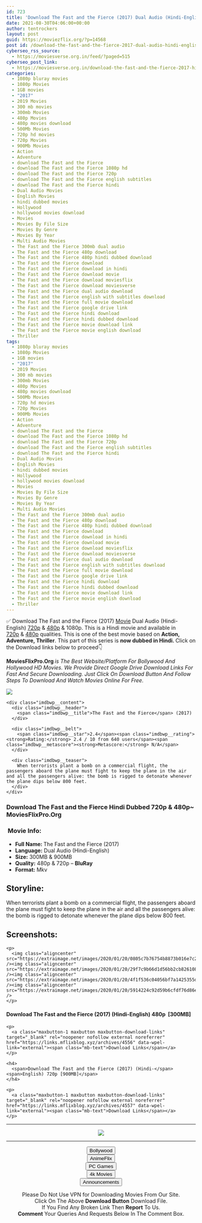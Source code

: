 ```yaml
---
id: 723
title: 'Download The Fast and the Fierce (2017) Dual Audio (Hindi-English) 480p [300MB] || 720p [900MB]'
date: 2021-08-30T04:06:00+00:00
author: tentrockers
layout: post
guid: https://moviezflix.org/?p=14568
post id: /download-the-fast-and-the-fierce-2017-dual-audio-hindi-english-480p-300mb-720p-900mb/
cyberseo_rss_source:
  - https://moviesverse.org.in/feed/?paged=515
cyberseo_post_link:
  - https://moviesverse.org.in/download-the-fast-and-the-fierce-2017-hindi-480p-720p/
categories:
  - 1080p bluray movies
  - 1080p Movies
  - 1GB movies
  - "2017"
  - 2019 Movies
  - 300 mb movies
  - 300mb Movies
  - 480p Movies
  - 480p movies download
  - 500Mb Movies
  - 720p hd movies
  - 720p Movies
  - 900Mb Movies
  - Action
  - Adventure
  - download The Fast and the Fierce
  - download The Fast and the Fierce 1080p hd
  - download The Fast and the Fierce 720p
  - download The Fast and the Fierce english subtitles
  - download The Fast and the Fierce hindi
  - Dual Audio Movies
  - English Movies
  - hindi dubbed movies
  - Hollywood
  - hollywood movies download
  - Movies
  - Movies By File Size
  - Movies By Genre
  - Movies By Year
  - Multi Audio Movies
  - The Fast and the Fierce 300mb dual audio
  - The Fast and the Fierce 480p download
  - The Fast and the Fierce 480p hindi dubbed download
  - The Fast and the Fierce download
  - The Fast and the Fierce download in hindi
  - The Fast and the Fierce download movie
  - The Fast and the Fierce download moviesflix
  - The Fast and the Fierce download moviesverse
  - The Fast and the Fierce dual audio download
  - The Fast and the Fierce english with subtitles download
  - The Fast and the Fierce full movie download
  - The Fast and the Fierce google drive link
  - The Fast and the Fierce hindi download
  - The Fast and the Fierce hindi dubbed download
  - The Fast and the Fierce movie download link
  - The Fast and the Fierce movie english download
  - Thriller
tags:
  - 1080p bluray movies
  - 1080p Movies
  - 1GB movies
  - "2017"
  - 2019 Movies
  - 300 mb movies
  - 300mb Movies
  - 480p Movies
  - 480p movies download
  - 500Mb Movies
  - 720p hd movies
  - 720p Movies
  - 900Mb Movies
  - Action
  - Adventure
  - download The Fast and the Fierce
  - download The Fast and the Fierce 1080p hd
  - download The Fast and the Fierce 720p
  - download The Fast and the Fierce english subtitles
  - download The Fast and the Fierce hindi
  - Dual Audio Movies
  - English Movies
  - hindi dubbed movies
  - Hollywood
  - hollywood movies download
  - Movies
  - Movies By File Size
  - Movies By Genre
  - Movies By Year
  - Multi Audio Movies
  - The Fast and the Fierce 300mb dual audio
  - The Fast and the Fierce 480p download
  - The Fast and the Fierce 480p hindi dubbed download
  - The Fast and the Fierce download
  - The Fast and the Fierce download in hindi
  - The Fast and the Fierce download movie
  - The Fast and the Fierce download moviesflix
  - The Fast and the Fierce download moviesverse
  - The Fast and the Fierce dual audio download
  - The Fast and the Fierce english with subtitles download
  - The Fast and the Fierce full movie download
  - The Fast and the Fierce google drive link
  - The Fast and the Fierce hindi download
  - The Fast and the Fierce hindi dubbed download
  - The Fast and the Fierce movie download link
  - The Fast and the Fierce movie english download
  - Thriller
---
```

<div class="thecontent clearfix">
  <p>
    ✅ Download The Fast and the Fierce (2017) <a href="https://moviesverse.org.in/category/movies/" data-wpel-link="internal">Movie</a> Dual Audio (Hindi-English) <a href="https://moviesverse.org.in/720p-movies/" data-wpel-link="internal">720p</a>&nbsp;&&nbsp;<a href="https://moviesverse.org.in/480p-movies/" data-wpel-link="internal">480p</a> & 1080p. This is a Hindi movie and available in <a href="https://moviesverse.org.in/720p-movies/" data-wpel-link="internal">720p</a>&nbsp;&&nbsp;<a href="https://moviesverse.org.in/480p-movies/" data-wpel-link="internal">480p</a> qualities. This is one of the best movie based on <strong>Action, Adventure, Thriller</strong>. This part of this series is <strong>now dubbed in <span>Hindi.&nbsp;</span></strong><span>Click on the Download links below to proceed👇</span>
  </p>
  
  <p>
    <strong><span>MoviesFlixPro.Org&nbsp;</span></strong><em>is The Best Website/Platform For Bollywood And Hollywood HD Movies. We Provide Direct Google Drive Download Links For Fast And Secure Downloading. Just Click On Download Button And Follow Steps To&nbsp;Download And Watch Movies Online For Free.</em>
  </p>
  
  <div class="imdbwp imdbwp--movie dark">
    <div class="imdbwp__thumb">
      <a class="imdbwp__link" target="_blank" title="The Fast and the Fierce" href="https://www.imdb.com/title/tt6580394/" rel="nofollow external noopener noreferrer" data-wpel-link="external"><img class="imdbwp__img" src="https://m.media-amazon.com/images/M/MV5BODEzMTg0NGUtNDE1YS00NDg5LWE5NjctNjNkNmE3YmM0NTgzXkEyXkFqcGdeQXVyMDg1OTIzMg@@._V1_SX300.jpg" /></a>
    </div>
    
    <div class="imdbwp__content">
      <div class="imdbwp__header">
        <span class="imdbwp__title">The Fast and the Fierce</span> (2017)
      </div>
      
      <div class="imdbwp__belt">
        <span class="imdbwp__star">2.4</span><span class="imdbwp__rating"><strong>Rating:</strong> 2.4 / 10 from 640 users</span><span class="imdbwp__metascore"><strong>Metascore:</strong> N/A</span>
      </div>
      
      <div class="imdbwp__teaser">
        When terrorists plant a bomb on a commercial flight, the passengers aboard the plane must fight to keep the plane in the air and all the passengers alive: the bomb is rigged to detonate whenever the plane dips below 800 feet.
      </div>
    </div>
  </div>
  
  <h3>
    <span>Download The Fast and the Fierce Hindi Dubbed 720p & 480p~ MoviesFlixPro.Org</span>
  </h3>
  
  <h3>
    <span>&nbsp;Movie Info:&nbsp;</span>
  </h3>
  
  <ul>
    <li>
      <strong>Full Name: </strong>The Fast and the Fierce (2017)
    </li>
    <li>
      <strong>Language:</strong> Dual Audio (Hindi-English)
    </li>
    <li>
      <strong>Size:</strong> 300MB & 900MB
    </li>
    <li>
      <strong>Quality:</strong> 480p & 720p – <span><strong>BluRay</strong></span>
    </li>
    <li>
      <strong>Format:</strong>&nbsp;Mkv
    </li>
  </ul>
  
  <h2>
    <span>Storyline:</span>
  </h2>
  
  <p>
    When terrorists plant a bomb on a commercial flight, the passengers aboard the plane must fight to keep the plane in the air and all the passengers alive: the bomb is rigged to detonate whenever the plane dips below 800 feet.
  </p>
  
  <div class="summary_text">
    <h2>
      <span>Screenshots:</span>
    </h2>
    
    <p>
      <img class="aligncenter" src="https://extraimage.net/images/2020/01/20/0805c7b76754b8873b016e7c2dc48db1.jpg" /><img class="aligncenter" src="https://extraimage.net/images/2020/01/20/29f7c9b66d1d56bb2cb8261083a4f8c3.jpg" /><img class="aligncenter" src="https://extraimage.net/images/2020/01/20/4f1f536c04056bf7a1425355d40bd68e.jpg" /><img class="aligncenter" src="https://extraimage.net/images/2020/01/20/5914224c92d59b6cfdf76d86e952efd2.jpg" />
    </p>
  </div>
  
  <div class="inline canwrap">
    <h4>
      <span>Download The Fast and the Fierce (2017) (Hindi-English) </span><span>480p&nbsp; [300MB]</span>
    </h4>
    
    <p>
      <a class="maxbutton-1 maxbutton maxbutton-download-links" target="_blank" rel="noopener nofollow external noreferrer" href="https://links.mflixblog.xyz/archives/4556" data-wpel-link="external"><span class="mb-text">Download Links</span></a>
    </p>
    
    <h4>
      <span>Download The Fast and the Fierce (2017) (Hindi-</span><span>English) 720p [900MB]</span>
    </h4>
    
    <p>
      <a class="maxbutton-1 maxbutton maxbutton-download-links" target="_blank" rel="noopener nofollow external noreferrer" href="https://links.mflixblog.xyz/archives/4557" data-wpel-link="external"><span class="mb-text">Download Links</span></a>
    </p>
  </div>
</div>

<center>
  </p> 
  
  <hr />
  
  <p>
    <a href="http://gdrivepro.xyz/join.php" data-wpel-link="external" target="_blank" rel="nofollow external noopener noreferrer"><img src="https://i.imgur.com/FhMdWdW.png" /></a>
  </p>
  
  <hr />
  
  <p>
    <a href="https://dogemovies.xyz" target="_blank" data-wpel-link="external" rel="nofollow external noopener noreferrer"><button class="button button5">Bollywood</button></a><br /> <a href="https://animeflix.in" target="_blank" data-wpel-link="external" rel="nofollow external noopener noreferrer"><button class="button button5">AnimeFlix</button></a><br /> <a href="https://gamesflix.net/" target="_blank" data-wpel-link="external" rel="nofollow external noopener noreferrer"><button class="button button5">PC Games</button></a><br /> <a href="https://uhdmovies.in" target="_blank" data-wpel-link="external" rel="nofollow external noopener noreferrer"><button class="button button5">4k Movies</button></a><br /> <a href="https://moviesverse.org.in/announcements/" target="_blank" data-wpel-link="internal" rel="noopener"><button class="button button5">Announcements</button></a>
  </p>
  
  <div class="alert alert-danger">
    Please Do Not Use VPN for Downloading Movies From Our Site.
  </div>
  
  <div class="alert alert-success">
    Click On The Above <strong>Download Button</strong> Download File.
  </div>
  
  <div class="alert alert-warning">
    If You Find Any Broken Link Then <strong>Report</strong> To Us.
  </div>
  
  <div class="alert alert-info">
    <strong>Comment</strong> Your Queries And Requests Below In The Comment Box.
  </div>
  
  <p>
    </center>
  </p>